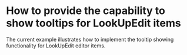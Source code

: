 # How to provide the capability to show tooltips for LookUpEdit items


<p>The current example illustrates how to implement the tooltip showing functionality for LookUpEdit editor items.</p>

<br/>


